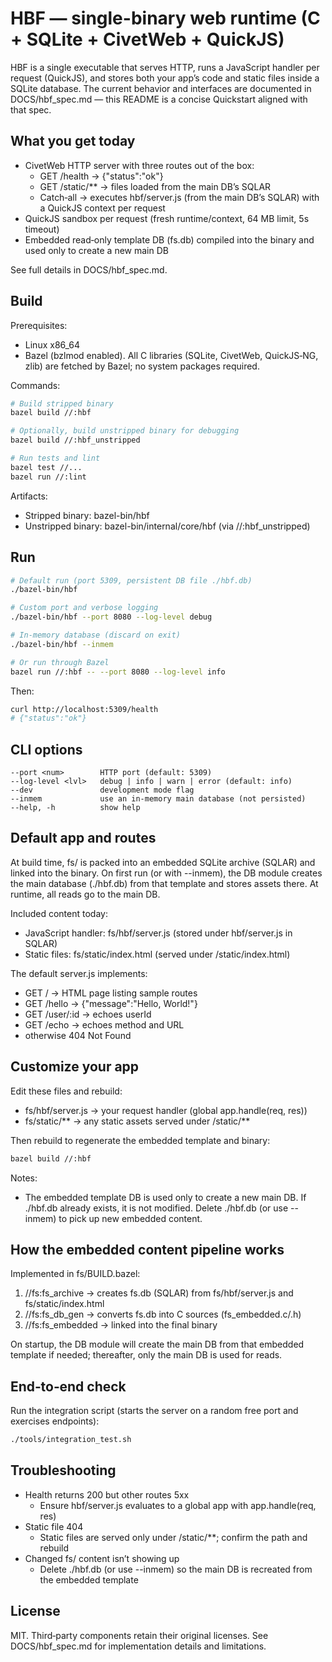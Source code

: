 # HBF — single-binary web runtime (C + SQLite + CivetWeb + QuickJS)

HBF is a single executable that serves HTTP, runs a JavaScript handler per request (QuickJS), and stores both your app’s code and static files inside a SQLite database. The current behavior and interfaces are documented in DOCS/hbf_spec.md — this README is a concise Quickstart aligned with that spec.

## What you get today

- CivetWeb HTTP server with three routes out of the box:
  - GET /health → {"status":"ok"}
  - GET /static/** → files loaded from the main DB’s SQLAR
  - Catch‑all → executes hbf/server.js (from the main DB’s SQLAR) with a QuickJS context per request
- QuickJS sandbox per request (fresh runtime/context, 64 MB limit, 5s timeout)
- Embedded read‑only template DB (fs.db) compiled into the binary and used only to create a new main DB

See full details in DOCS/hbf_spec.md.

## Build

Prerequisites:
- Linux x86_64
- Bazel (bzlmod enabled). All C libraries (SQLite, CivetWeb, QuickJS‑NG, zlib) are fetched by Bazel; no system packages required.

Commands:

```bash
# Build stripped binary
bazel build //:hbf

# Optionally, build unstripped binary for debugging
bazel build //:hbf_unstripped

# Run tests and lint
bazel test //...
bazel run //:lint
```

Artifacts:
- Stripped binary: bazel-bin/hbf
- Unstripped binary: bazel-bin/internal/core/hbf (via //:hbf_unstripped)

## Run

```bash
# Default run (port 5309, persistent DB file ./hbf.db)
./bazel-bin/hbf

# Custom port and verbose logging
./bazel-bin/hbf --port 8080 --log-level debug

# In‑memory database (discard on exit)
./bazel-bin/hbf --inmem

# Or run through Bazel
bazel run //:hbf -- --port 8080 --log-level info
```

Then:

```bash
curl http://localhost:5309/health
# {"status":"ok"}
```

## CLI options

```text
--port <num>        HTTP port (default: 5309)
--log-level <lvl>   debug | info | warn | error (default: info)
--dev               development mode flag
--inmem             use an in‑memory main database (not persisted)
--help, -h          show help
```

## Default app and routes

At build time, fs/ is packed into an embedded SQLite archive (SQLAR) and linked into the binary. On first run (or with --inmem), the DB module creates the main database (./hbf.db) from that template and stores assets there. At runtime, all reads go to the main DB.

Included content today:
- JavaScript handler: fs/hbf/server.js (stored under hbf/server.js in SQLAR)
- Static files: fs/static/index.html (served under /static/index.html)

The default server.js implements:
- GET / → HTML page listing sample routes
- GET /hello → {"message":"Hello, World!"}
- GET /user/:id → echoes userId
- GET /echo → echoes method and URL
- otherwise 404 Not Found

## Customize your app

Edit these files and rebuild:
- fs/hbf/server.js → your request handler (global app.handle(req, res))
- fs/static/** → any static assets served under /static/**

Then rebuild to regenerate the embedded template and binary:

```bash
bazel build //:hbf
```

Notes:
- The embedded template DB is used only to create a new main DB. If ./hbf.db already exists, it is not modified. Delete ./hbf.db (or use --inmem) to pick up new embedded content.

## How the embedded content pipeline works

Implemented in fs/BUILD.bazel:
1) //fs:fs_archive → creates fs.db (SQLAR) from fs/hbf/server.js and fs/static/index.html
2) //fs:fs_db_gen → converts fs.db into C sources (fs_embedded.c/.h)
3) //fs:fs_embedded → linked into the final binary

On startup, the DB module will create the main DB from that embedded template if needed; thereafter, only the main DB is used for reads.

## End‑to‑end check

Run the integration script (starts the server on a random free port and exercises endpoints):

```bash
./tools/integration_test.sh
```

## Troubleshooting

- Health returns 200 but other routes 5xx
  - Ensure hbf/server.js evaluates to a global app with app.handle(req, res)
- Static file 404
  - Static files are served only under /static/**; confirm the path and rebuild
- Changed fs/ content isn’t showing up
  - Delete ./hbf.db (or use --inmem) so the main DB is recreated from the embedded template

## License

MIT. Third‑party components retain their original licenses. See DOCS/hbf_spec.md for implementation details and limitations.
